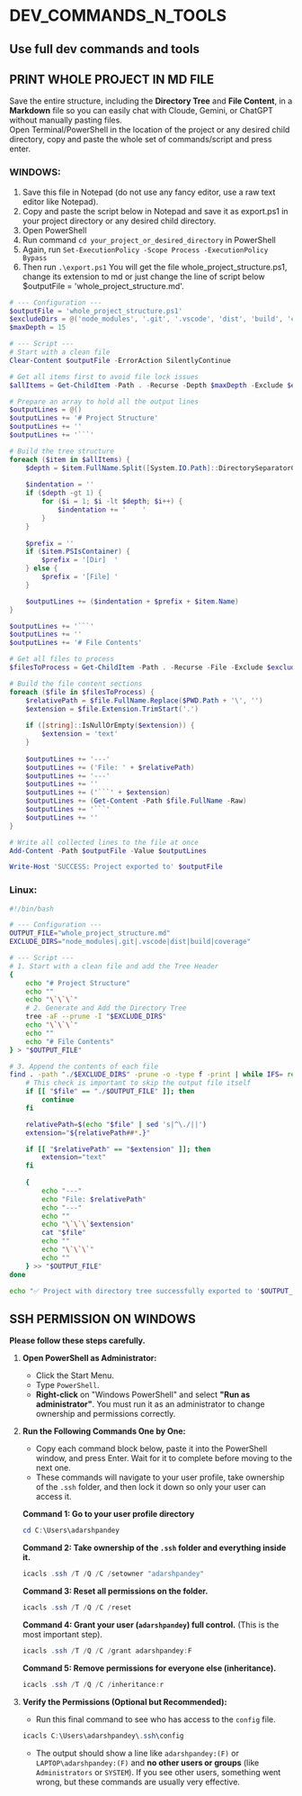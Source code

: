 # DEV_COMMANDS_N_TOOLS
Use full dev commands and tools
---

## PRINT WHOLE PROJECT IN MD FILE
Save the entire structure, including the **Directory Tree** and **File Content**, in a **Markdown** file so you can easily chat with Cloude, Gemini, or ChatGPT without manually pasting files.  
Open Terminal/PowerShell in the location of the project or any desired child directory, copy and paste the whole set of commands/script and press enter.  

### WINDOWS:
1. Save this file in Notepad (do not use any fancy editor, use a raw text editor like Notepad).
2. Copy and paste the script below in Notepad and save it as export.ps1 in your project directory or any desired child directory.
3. Open PowerShell
4. Run command `cd your_project_or_desired_directory` in PowerShell
5. Again, run `Set-ExecutionPolicy -Scope Process -ExecutionPolicy Bypass`
6. Then run `.\export.ps1`
You will get the file whole_project_structure.ps1, change its extension to md or just change the line of script below $outputFile = 'whole_project_structure.md'.

```POWERSHELL (paste this in notepad)
# --- Configuration ---
$outputFile = 'whole_project_structure.ps1'
$excludeDirs = @('node_modules', '.git', '.vscode', 'dist', 'build', 'coverage')
$maxDepth = 15

# --- Script ---
# Start with a clean file
Clear-Content $outputFile -ErrorAction SilentlyContinue

# Get all items first to avoid file lock issues
$allItems = Get-ChildItem -Path . -Recurse -Depth $maxDepth -Exclude $excludeDirs | Where-Object { $_.Name -ne $outputFile }

# Prepare an array to hold all the output lines
$outputLines = @()
$outputLines += '# Project Structure'
$outputLines += ''
$outputLines += '```'

# Build the tree structure
foreach ($item in $allItems) {
    $depth = $item.FullName.Split([System.IO.Path]::DirectorySeparatorChar).Count - $PWD.Path.Split([System.IO.Path]::DirectorySeparatorChar).Count
    
    $indentation = ''
    if ($depth -gt 1) {
        for ($i = 1; $i -lt $depth; $i++) {
            $indentation += '    '
        }
    }
    
    $prefix = ''
    if ($item.PSIsContainer) {
        $prefix = '[Dir]  '
    } else {
        $prefix = '[File] '
    }

    $outputLines += ($indentation + $prefix + $item.Name)
}

$outputLines += '```'
$outputLines += ''
$outputLines += '# File Contents'

# Get all files to process
$filesToProcess = Get-ChildItem -Path . -Recurse -File -Exclude $excludeDirs | Where-Object { $_.Name -ne $outputFile }

# Build the file content sections
foreach ($file in $filesToProcess) {
    $relativePath = $file.FullName.Replace($PWD.Path + '\', '')
    $extension = $file.Extension.TrimStart('.')
    
    if ([string]::IsNullOrEmpty($extension)) {
        $extension = 'text'
    }
    
    $outputLines += '---'
    $outputLines += ('File: ' + $relativePath)
    $outputLines += '---'
    $outputLines += ''
    $outputLines += ('```' + $extension)
    $outputLines += (Get-Content -Path $file.FullName -Raw)
    $outputLines += '```'
    $outputLines += ''
}

# Write all collected lines to the file at once
Add-Content -Path $outputFile -Value $outputLines

Write-Host 'SUCCESS: Project exported to' $outputFile
```

### Linux:

```bash
#!/bin/bash

# --- Configuration ---
OUTPUT_FILE="whole_project_structure.md"
EXCLUDE_DIRS="node_modules|.git|.vscode|dist|build|coverage"

# --- Script ---
# 1. Start with a clean file and add the Tree Header
{
    echo "# Project Structure"
    echo ""
    echo "\`\`\`"
    # 2. Generate and Add the Directory Tree
    tree -aF --prune -I "$EXCLUDE_DIRS"
    echo "\`\`\`"
    echo ""
    echo "# File Contents"
} > "$OUTPUT_FILE"

# 3. Append the contents of each file
find . -path "./$EXCLUDE_DIRS" -prune -o -type f -print | while IFS= read -r file; do
    # This check is important to skip the output file itself
    if [[ "$file" == "./$OUTPUT_FILE" ]]; then
        continue
    fi

    relativePath=$(echo "$file" | sed 's|^\./||')
    extension="${relativePath##*.}"

    if [[ "$relativePath" == "$extension" ]]; then
        extension="text"
    fi
    
    {
        echo "---"
        echo "File: $relativePath"
        echo "---"
        echo ""
        echo "\`\`\`$extension"
        cat "$file"
        echo ""
        echo "\`\`\`"
        echo ""
    } >> "$OUTPUT_FILE"
done

echo "✅ Project with directory tree successfully exported to '$OUTPUT_FILE'"
```

## SSH PERMISSION ON WINDOWS

**Please follow these steps carefully.**

1.  **Open PowerShell as Administrator:**
    *   Click the Start Menu.
    *   Type `PowerShell`.
    *   **Right-click** on "Windows PowerShell" and select **"Run as administrator"**. You must run it as an administrator to change ownership and permissions correctly.

2.  **Run the Following Commands One by One:**
    *   Copy each command block below, paste it into the PowerShell window, and press Enter. Wait for it to complete before moving to the next one.
    *   These commands will navigate to your user profile, take ownership of the `.ssh` folder, and then lock it down so only your user can access it.

    **Command 1: Go to your user profile directory**
    ```powershell
    cd C:\Users\adarshpandey
    ```

    **Command 2: Take ownership of the `.ssh` folder and everything inside it.**
    ```powershell
    icacls .ssh /T /Q /C /setowner "adarshpandey"
    ```

    **Command 3: Reset all permissions on the folder.**
    ```powershell
    icacls .ssh /T /Q /C /reset
    ```

    **Command 4: Grant your user (`adarshpandey`) full control.** (This is the most important step).
    ```powershell
    icacls .ssh /T /Q /C /grant adarshpandey:F
    ```

    **Command 5: Remove permissions for everyone else (inheritance).**
    ```powershell
    icacls .ssh /T /Q /C /inheritance:r
    ```

3.  **Verify the Permissions (Optional but Recommended):**
    *   Run this final command to see who has access to the `config` file.
    ```powershell
    icacls C:\Users\adarshpandey\.ssh\config
    ```
    *   The output should show a line like `adarshpandey:(F)` or `LAPTOP\adarshpandey:(F)` and **no other users or groups** (like `Administrators` or `SYSTEM`). If you see other users, something went wrong, but these commands are usually very effective.
